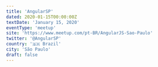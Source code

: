 ```yaml
---
title: 'AngularSP'
dated: 2020-01-15T00:00:00Z
textDate: 'January 15, 2020'
eventType: 'meetup'
site: 'https://www.meetup.com/pt-BR/AngularJS-Sao-Paulo'
twitter: '@AngularSP'
country: '🇧🇷 Brazil'
city: 'São Paulo'
draft: false
---
```

